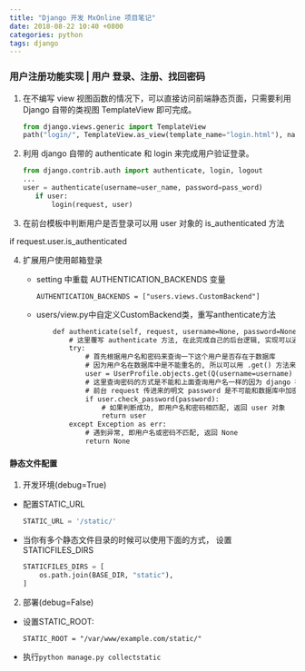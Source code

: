```yaml
---
title: "Django 开发 MxOnline 项目笔记"
date: 2018-08-22 10:40 +0800
categories: python
tags: django
---
```




### 用户注册功能实现 | 用户 登录、注册、找回密码

1. 在不编写 view 视图函数的情况下，可以直接访问前端静态页面，只需要利用 Django 自带的类视图 TemplateView 即可完成。

   ```python
   from django.views.generic import TemplateView
   path("login/", TemplateView.as_view(template_name="login.html"), name="login")
   ```


2. 利用 django 自带的 authenticate 和 login 来完成用户验证登录。

   ```python
   from django.contrib.auth import authenticate, login, logout
   ...
   user = authenticate(username=user_name, password=pass_word)
      if user:
          login(request, user)
   ```


3. 在前台模板中判断用户是否登录可以用 user 对象的 is_authenticated 方法

  if request.user.is_authenticated 

4. 扩展用户使用邮箱登录

   + setting 中重载 AUTHENTICATION_BACKENDS 变量

     ```
     AUTHENTICATION_BACKENDS = ["users.views.CustomBackend"]
     ```

   + users/view.py中自定义CustomBackend类，重写anthenticate方法

     ```html
         def authenticate(self, request, username=None, password=None, **kwargs):
             # 这里覆写 authenticate 方法, 在此完成自己的后台逻辑, 实现可以通过用户名或邮箱登录网站
             try:
                 # 首先根据用户名和密码来查询一下这个用户是否存在于数据库
                 # 因为用户名在数据库中是不能重名的, 所以可以用 .get() 方法来查询
                 user = UserProfile.objects.get(Q(username=username) | Q(email=username))
                 # 这里查询密码的方式是不能和上面查询用户名一样的因为 django 在将密码存储到数据库中是加密的所以不能简单的使用 objects.get(password=password) 来查询,
                 # 前台 request 传进来的明文 password 是不可能和数据库中加密的 password 匹配的, 所以无法查询不过 因为 UserProfile 继承自 django 的 AbstractUser而 AbstractUser 有一个 check_password 方法, 可以将传进去的明文 password 进行加密处理然后和 user 对象的 password 字段做对比, 验证密码是否和这个用户的密码
                 if user.check_password(password):
                     # 如果判断成功, 即用户名和密码相匹配, 返回 user 对象
                     return user
             except Exception as err:
                 # 遇到异常, 即用户名或密码不匹配, 返回 None
                 return None
     ```


#### 静态文件配置

1. 开发环境(debug=True)

* 配置STATIC_URL

  ```python
  STATIC_URL = '/static/'
  ```
* 当你有多个静态文件目录的时候可以使用下面的方式， 设置STATICFILES_DIRS

  ```python
  STATICFILES_DIRS = [
      os.path.join(BASE_DIR, "static"),
  ]
  ```



2. 部署(debug=False)

* 设置STATIC_ROOT:

  ```
  STATIC_ROOT = "/var/www/example.com/static/"
  ```

* 执行`python manage.py collectstatic`

